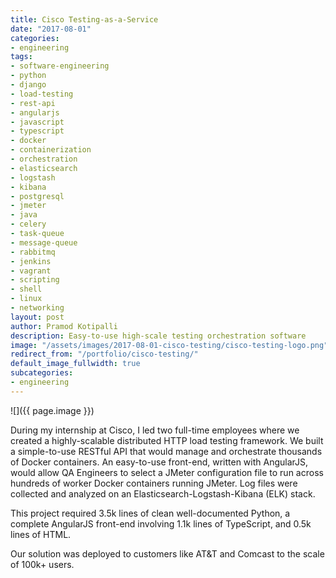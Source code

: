 ```yaml
---
title: Cisco Testing-as-a-Service
date: "2017-08-01"
categories:
- engineering
tags:
- software-engineering
- python
- django
- load-testing
- rest-api
- angularjs
- javascript
- typescript
- docker
- containerization
- orchestration
- elasticsearch
- logstash
- kibana
- postgresql
- jmeter
- java
- celery
- task-queue
- message-queue
- rabbitmq
- jenkins
- vagrant
- scripting
- shell
- linux
- networking
layout: post
author: Pramod Kotipalli
description: Easy-to-use high-scale testing orchestration software
image: "/assets/images/2017-08-01-cisco-testing/cisco-testing-logo.png"
redirect_from: "/portfolio/cisco-testing/"
default_image_fullwidth: true
subcategories:
- engineering
---
```


![]({{ page.image }})

During my internship at Cisco, I led two full-time employees
where we created a highly-scalable distributed HTTP load
testing framework. We built a simple-to-use RESTful API that
would manage and orchestrate thousands of Docker containers.
An easy-to-use front-end, written with AngularJS, would
allow QA Engineers to select a JMeter configuration file to
run across hundreds of worker Docker containers running
JMeter. Log files were collected and analyzed on an
Elasticsearch-Logstash-Kibana (ELK) stack.

This project required 3.5k lines of clean well-documented
Python, a complete AngularJS front-end involving 1.1k lines
of TypeScript, and 0.5k lines of HTML.

Our solution was deployed to customers like AT&T and Comcast
to the scale of 100k+ users.
